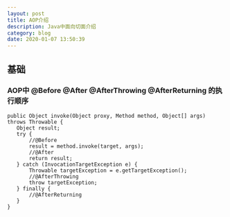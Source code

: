 ```yaml
---
layout: post
title: AOP介绍
description: Java中面向切面介绍
category: blog
date: 2020-01-07 13:50:39
---
```


## 基础  

### AOP中 @Before @After @AfterThrowing @AfterReturning 的执行顺序
    
```
public Object invoke(Object proxy, Method method, Object[] args) throws Throwable {
   Object result;
   try {
       //@Before
       result = method.invoke(target, args);
       //@After
       return result;
   } catch (InvocationTargetException e) {
       Throwable targetException = e.getTargetException();
       //@AfterThrowing
       throw targetException;
   } finally {
       //@AfterReturning
   }
}
```

























































